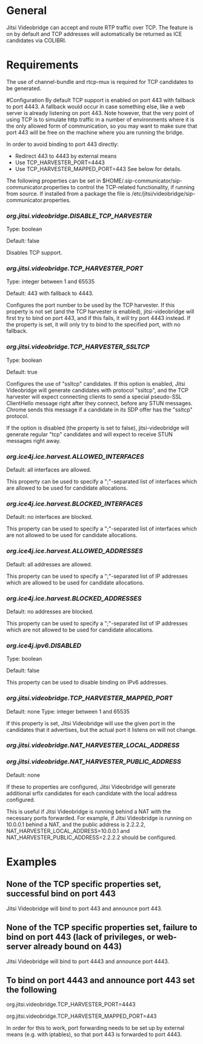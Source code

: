 # General
Jitsi Videobridge can accept and route RTP traffic over TCP. 
The feature is on by default and TCP addresses will 
automatically be returned as ICE candidates via 
COLIBRI.

# Requirements
The use of channel-bundle and rtcp-mux is required for TCP 
candidates to be generated.

#Configuration
By default TCP support is enabled on port 443 with fallback 
to port 4443. A fallback would occur in case something else, 
like a web server is already listening on port 443. Note 
however, that the very point of using TCP is to simulate http
traffic in a number of environments where it is the only allowed 
form of communication, so you may want to make sure that 
port 443 will be free on the machine where you are running the 
bridge. 

In order to avoid binding to port 443 directly:
* Redirect 443 to 4443 by external means
* Use TCP_HARVESTER_PORT=4443
* Use TCP_HARVESTER_MAPPED_PORT=443
See below for details.



The following properties can be set in 
$HOME/.sip-communicator/sip-communicator.properties to control 
the TCP-related functionality, if running from source. If installed from a package the file is /etc/jitsi/videobridge/sip-communicator.properties.


### *org.jitsi.videobridge.DISABLE_TCP_HARVESTER*
Type: boolean

Default: false

Disables TCP support.

### *org.jitsi.videobridge.TCP_HARVESTER_PORT*
Type: integer between 1 and 65535

Default: 443 with fallback to 4443.

Configures the port number to be used by the TCP harvester. If this property is
not set (and the TCP harvester is enabled), jitsi-videobridge will first try to
bind on port 443, and if this fails, it will try port 4443 instead. If the
property is set, it will only try to bind to the specified port, with no
fallback.

### *org.jitsi.videobridge.TCP_HARVESTER_SSLTCP*
Type: boolean

Default: true

Configures the use of "ssltcp" candidates. If this option is enabled,
Jitsi Videobridge will generate candidates with protocol "ssltcp", and the TCP
harvester will expect connecting clients to send a special pseudo-SSL
ClientHello message right after they connect, before any STUN messages. Chrome
sends this message if a candidate in its SDP offer has the "ssltcp"
protocol.

If the option is disabled (the property is set to false), jitsi-videobridge
will generate regular "tcp" candidates and will expect to receive STUN messages
right away.


### *org.ice4j.ice.harvest.ALLOWED_INTERFACES*
Default: all interfaces are allowed.

This property can be used to specify a ";"-separated list of interfaces which are
allowed to be used for candidate allocations.

### *org.ice4j.ice.harvest.BLOCKED_INTERFACES*
Default: no interfaces are blocked.

This property can be used to specify a ";"-separated list of interfaces which are
not allowed to be used for candidate allocations.

### *org.ice4j.ice.harvest.ALLOWED_ADDRESSES*
Default: all addresses are allowed.

This property can be used to specify a ";"-separated list of IP addresses which
are allowed to be used for candidate allocations.

### *org.ice4j.ice.harvest.BLOCKED_ADDRESSES*
Default: no addresses are blocked.

This property can be used to specify a ";"-separated list of IP addresses which
are not allowed to be used for candidate allocations.

### *org.ice4j.ipv6.DISABLED*
Type: boolean

Default: false

This property can be used to disable binding on IPv6 addresses.


### *org.jitsi.videobridge.TCP_HARVESTER_MAPPED_PORT*
Default: none
Type: integer between 1 and 65535

If this property is set, Jitsi Videobridge will use the given port
in the candidates that it advertises, but the actual port it listens on
will not change.


### *org.jitsi.videobridge.NAT_HARVESTER_LOCAL_ADDRESS*
### *org.jitsi.videobridge.NAT_HARVESTER_PUBLIC_ADDRESS*
Default: none

If these to properties are configured, Jitsi Videobridge will
generate additional srflx candidates for each candidate with
the local address configured.

This is useful if Jitsi Videobridge is running behind a NAT with
the necessary ports forwarded. For example, if Jitsi Videobridge
is running on 10.0.0.1 behind a NAT, and the public address is 2.2.2.2,
NAT_HARVESTER_LOCAL_ADDRESS=10.0.0.1 and
NAT_HARVESTER_PUBLIC_ADDRESS=2.2.2.2
should be configured.


# Examples
## None of the TCP specific properties set, successful bind on port 443
Jitsi Videobridge will bind to port 443 and announce port 443.

## None of the TCP specific properties set, failure to bind on port 443 (lack of privileges, or web-server already bound on 443)
Jitsi Videobridge will bind to port 4443 and announce port 4443.

## To bind on port 4443 and announce port 443 set the following
org.jitsi.videobridge.TCP_HARVESTER_PORT=4443

org.jitsi.videobridge.TCP_HARVESTER_MAPPED_PORT=443

In order for this to work, port forwarding needs to be set up by
external means (e.g. with iptables), so that port 443 is forwarded
to port 4443.
